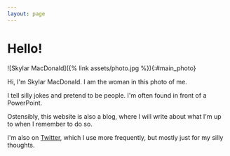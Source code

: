 ```yaml
---
layout: page
---
```


# Hello!

![Skylar MacDonald]({% link assets/photo.jpg %}){:#main_photo}

Hi, I'm Skylar MacDonald. I am the woman in this photo of me.

I tell silly jokes and pretend to be people. I'm often found in front of a PowerPoint.

Ostensibly, this website is also a blog, where I will write about what I'm up to when I remember to do so.

I'm also on [Twitter](https://twitter.com/helloiamskylar), which I use more frequently, but mostly just for my silly thoughts.
